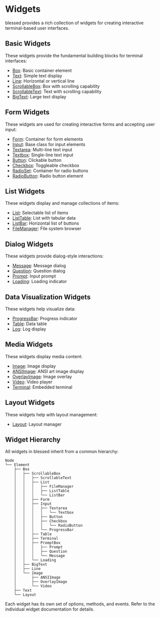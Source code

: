 # Widgets

blessed provides a rich collection of widgets for creating interactive terminal-based user interfaces.

## Basic Widgets

These widgets provide the fundamental building blocks for terminal interfaces:

- [Box](./box.md): Basic container element
- [Text](./text.md): Simple text display
- [Line](./line.md): Horizontal or vertical line
- [ScrollableBox](./scrollable-box.md): Box with scrolling capability
- [ScrollableText](./scrollable-text.md): Text with scrolling capability
- [BigText](./big-text.md): Large text display

## Form Widgets

These widgets are used for creating interactive forms and accepting user input:

- [Form](./form.md): Container for form elements
- [Input](./input.md): Base class for input elements
- [Textarea](./textarea.md): Multi-line text input
- [Textbox](./textbox.md): Single-line text input
- [Button](./button.md): Clickable button
- [Checkbox](./checkbox.md): Toggleable checkbox
- [RadioSet](./radioset.md): Container for radio buttons
- [RadioButton](./radiobutton.md): Radio button element

## List Widgets

These widgets display and manage collections of items:

- [List](./list.md): Selectable list of items
- [ListTable](./listtable.md): List with tabular data
- [ListBar](./listbar.md): Horizontal list of buttons
- [FileManager](./filemanager.md): File system browser

## Dialog Widgets

These widgets provide dialog-style interactions:

- [Message](./message.md): Message dialog
- [Question](./question.md): Question dialog
- [Prompt](./prompt.md): Input prompt
- [Loading](./loading.md): Loading indicator

## Data Visualization Widgets

These widgets help visualize data:

- [ProgressBar](./progressbar.md): Progress indicator
- [Table](./table.md): Data table
- [Log](./log.md): Log display

## Media Widgets

These widgets display media content:

- [Image](./image.md): Image display
- [ANSIImage](./ansiimage.md): ANSI art image display
- [OverlayImage](./overlayimage.md): Image overlay
- [Video](./video.md): Video player
- [Terminal](./terminal.md): Embedded terminal

## Layout Widgets

These widgets help with layout management:

- [Layout](./layout.md): Layout manager

## Widget Hierarchy

All widgets in blessed inherit from a common hierarchy:

```
Node
└── Element
    ├── Box
    │   ├── ScrollableBox
    │   │   ├── ScrollableText
    │   │   ├── List
    │   │   │   ├── FileManager
    │   │   │   ├── ListTable
    │   │   │   └── ListBar
    │   │   ├── Form
    │   │   ├── Input
    │   │   │   ├── Textarea
    │   │   │   │   └── Textbox
    │   │   │   ├── Button
    │   │   │   ├── Checkbox
    │   │   │   │   └── RadioButton
    │   │   │   └── ProgressBar
    │   │   ├── Table
    │   │   ├── Terminal
    │   │   ├── PromptBox
    │   │   │   ├── Prompt
    │   │   │   ├── Question
    │   │   │   └── Message
    │   │   └── Loading
    │   ├── BigText
    │   ├── Line
    │   └── Image
    │       ├── ANSIImage
    │       ├── OverlayImage
    │       └── Video
    ├── Text
    └── Layout
```

Each widget has its own set of options, methods, and events. Refer to the individual widget documentation for details.